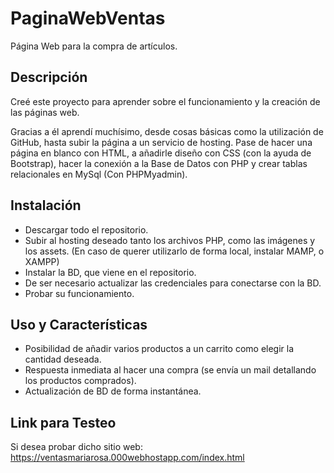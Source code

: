 # PaginaWebVentas

Página Web para la compra de artículos.

## Descripción

Creé este proyecto para aprender sobre el funcionamiento y la creación de las páginas web.

Gracias a él aprendí muchísimo, desde cosas básicas como la utilización de GitHub, hasta subir la página a un servicio de hosting.
Pase de hacer una página en blanco con HTML, a añadirle diseño con CSS (con la ayuda de Bootstrap), hacer la conexión a la Base de Datos con PHP y crear
tablas relacionales en MySql (Con PHPMyadmin).

## Instalación

* Descargar todo el repositorio.
* Subir al hosting deseado tanto los archivos PHP, como las imágenes y los assets.
  (En caso de querer utilizarlo de forma local, instalar MAMP, o XAMPP)
* Instalar la BD, que viene en el repositorio.
* De ser necesario actualizar las credenciales para conectarse con la BD.
* Probar su funcionamiento.

## Uso y Características

* Posibilidad de añadir varios productos a un carrito como elegir la cantidad deseada.
* Respuesta inmediata al hacer una compra (se envía un mail detallando los productos comprados).
* Actualización de BD de forma instantánea.

## Link para Testeo

Si desea probar dicho sitio web: https://ventasmariarosa.000webhostapp.com/index.html
